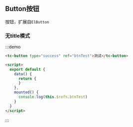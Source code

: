 ## Button按钮

按钮，扩展自`ElButton`

### 无title模式
:::demo
```html
<tc-button type="success" ref="btnTest">测试</tc-button>

<script>
  export default {
    data() {
      return {
      }
    },
    mounted() {
      console.log(this.$refs.btnTest)
    }
  }
</script>
```
:::

